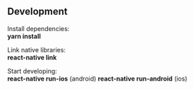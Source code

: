 ## Development 

Install dependencies:  
**yarn install**

Link native libraries:  
**react-native link**

Start developing:  
**react-native run-ios** (android)
**react-native run-android** (ios)